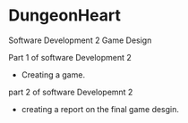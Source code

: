 # DungeonHeart
Software Development 2 Game Design 

Part 1 of software Development 2
- Creating a game.


part 2 of software Developemnt 2 
- creating a report on the final game desgin.